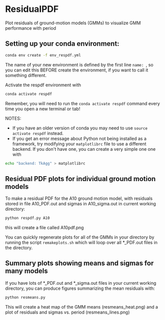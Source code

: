 # ResidualPDF
Plot residuals of ground-motion models (GMMs) to visualize GMM performance with period

## Setting up your conda environment: 
```bash
conda env create -f env_respdf.yml
```
The name of your new environment is defined by the first line ```name: ```, so you can edit this BEFORE create the environment, if you want to call it something different.  

Activate the respdf environment with
```bash
conda activate respdf
```
Remember, you will need to run the ```conda activate respdf``` command every time you open a new terminal or tab!

NOTES: 
* If you have an older version of conda you may need to use ```source activate respdf``` instead.
* If you get an error message about Python not being installed as a framework, try modifying your ```matplotlibrc``` file to use a different backend.  If you don't have one, you can create a very simple one one with 
```bash
echo "backend: TkAgg" > matplotlibrc
```

## Residual PDF plots for individual ground motion models
To make a residual PDF for the A10 ground motion model, with residuals stored in file A10_PDF.out and sigmas in A10_sigma.out in current working directory:
```bash
python respdf.py A10
```
this will create a file called A10pdf.png

You can quickly regenerate plots for all of the GMMs in your directory by running the script ```remakeplots.sh``` which will loop over all *_PDF.out files in the directory.

## Summary plots showing means and sigmas for many models
If you have lots of *_PDF.out and *_sigma.out files in your current working directory, you can produce figures summarizing the mean residuals with:
```bash
python resmeans.py 
```
This will create a heat map of the GMM means (resmeans_heat.png) and a plot of residuals and sigmas vs. period (resmeans_lines.png)

